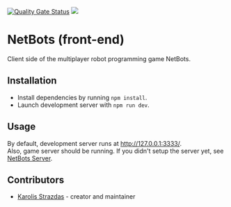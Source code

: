 [![Quality Gate Status](https://sonarcloud.io/api/project_badges/measure?project=Eoic_net-bots&metric=alert_status)](https://sonarcloud.io/dashboard?id=Eoic_net-bots)
<a href="https://open.codecks.io/net-bots"><img src="https://img.shields.io/badge/Project%20management-Codecks-%237d5da9.svg"/></a>

# NetBots (front-end)

Client side of the multiplayer robot programming game NetBots.

## Installation

* Install dependencies by running `npm install`.  
* Launch development server with `npm run dev`.

## Usage
By default, development server runs at http://127.0.0.1:3333/.  
Also, game server should be running. If you didn't setup the server yet, see [NetBots Server](http://github.com/Eoic/net-bots-server).

## Contributors

- [Karolis Strazdas](https://github.com/Eoic) - creator and maintainer
